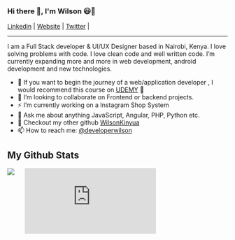 <!-- <h1 align="center">I am Wilson Kinyua 😃</h1>
<h3 align="center"> A Full-stack Web Developer and UI/UX Designer</h3>   -->

<!-- <p><img align="left" width="250px" src="https://github-readme-stats.vercel.app/api/top-langs?username=wilsonkinyua&show_icons=true&locale=en&layout=compact" alt="wilsonkinyua" /></p>

<p>&nbsp;<img width="200px" src="https://github-readme-stats.vercel.app/api?username=wilsonkinyua&show_icons=true&locale=en" alt="wilsonkinyua" /></p>

<p><img align="center" width="200px" src="https://github-readme-streak-stats.herokuapp.com/?user=wilsonkinyua&" alt="wilsonkinyua" /></p> -->

<!-- Here are some few things about me:

- 🔭 I’m currently working on a event management system
- 🌱 I’m currently exapanding more and more in web development, android development and new technologies

- 👯 I’m looking to collaborate on Frontend or backend projects
- 💬 Ask me about Web development
- 📫 How to reach me: 
- twitter https://twitter.com/developerwilson
- facebook https://www.facebook.com/developerwilson/
- instagram https://www.instagram.com/developerwilson/
- portfolio https://developerwilson.com/
- email wilsonkinyuam@gmail.com
- phone +254717255460
 -->

 ### Hi there 👋, I'm Wilson 😃🙂

[Linkedin](https://www.linkedin.com/in/WilsonKinyua/) |
[Website](https://developerwilson.com/) |
[Twitter](https://twitter.com/muthoniwilsonk) |


---

I am a Full Stack developer & UI/UX Designer based in Nairobi, Kenya. I love solving problems with code. I love clean code and well written code. I’m currently expanding more and more in web development, android development and new technologies.
- 🌱 If you want to begin the journey of a web/application developer , I would recommend this course on [UDEMY](https://www.udemy.com/course/the-web-developer-bootcamp/) 🥳 
- 📝 I’m looking to collaborate on Frontend or backend projects.
- ⚡  I’m currently working on a Instagram Shop System
- 💬 Ask me about anything JavaScript, Angular, PHP, Python etc.
- 👯 Checkout my other github [WilsonKinyua](https://twitter.com/muthoniwilsonk)
- 📫 How to reach me: [@developerwilson](https://www.linkedin.com/in/WilsonKinyua/)


## My Github Stats


<a href="https://readme-stats-cfgj2cxdy.vercel.app/api?username=wilsonkinyua&count_private=true&show_icons=true&theme=cobalt">
  <img  align="left" src = "https://github-readme-streak-stats.herokuapp.com/?user=wilsonkinyua&">
</a>

</a>

<figure><embed src="https://wakatime.com/share/@db874fdf-0144-4a83-9b0b-c8f5e72791c5/acdcb4a7-0b2d-47d3-bd36-7314ca7dc374.svg"></embed></figure>
